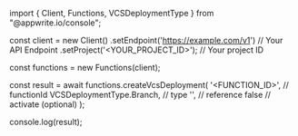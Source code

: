 import { Client, Functions, VCSDeploymentType } from "@appwrite.io/console";

const client = new Client()
    .setEndpoint('https://example.com/v1') // Your API Endpoint
    .setProject('<YOUR_PROJECT_ID>'); // Your project ID

const functions = new Functions(client);

const result = await functions.createVcsDeployment(
    '<FUNCTION_ID>', // functionId
    VCSDeploymentType.Branch, // type
    '<REFERENCE>', // reference
    false // activate (optional)
);

console.log(result);
